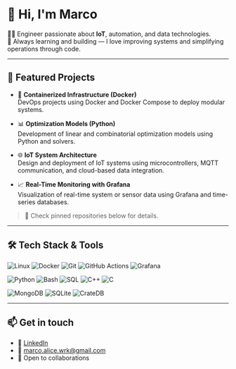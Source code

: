 # 👋 Hi, I'm Marco

👨‍💻 Engineer passionate about **IoT**, automation, and data technologies.  
🚀 Always learning and building — I love improving systems and simplifying operations through code.

---

## 📂 Featured Projects

- 🐳 **Containerized Infrastructure (Docker)**  
  DevOps projects using Docker and Docker Compose to deploy modular systems.

- 📊 **Optimization Models (Python)**  
  Development of linear and combinatorial optimization models using Python and solvers.
  
- 🌐 **IoT System Architecture**  
  Design and deployment of IoT systems using microcontrollers, MQTT communication, and cloud-based data integration.

- 📈 **Real-Time Monitoring with Grafana**  
  Visualization of real-time system or sensor data using Grafana and time-series databases. 

> 🔗 Check pinned repositories below for details.

---

## 🛠️ Tech Stack & Tools

![Linux](https://img.shields.io/badge/Linux-FCC624?logo=linux&logoColor=black&style=flat)
![Docker](https://img.shields.io/badge/Docker-2496ED?logo=docker&logoColor=white&style=flat)
![Git](https://img.shields.io/badge/Git-F05032?logo=git&logoColor=white&style=flat)
![GitHub Actions](https://img.shields.io/badge/GitHub%20Actions-2088FF?logo=githubactions&logoColor=white&style=flat)
![Grafana](https://img.shields.io/badge/Grafana-F46800?logo=grafana&logoColor=white&style=flat)
<!-- ![Ansible](https://img.shields.io/badge/Ansible-EE0000?logo=ansible&logoColor=white&style=flat)
![Terraform](https://img.shields.io/badge/Terraform-7B42BC?logo=terraform&logoColor=white&style=flat) -->

![Python](https://img.shields.io/badge/Python-3776AB?logo=python&logoColor=white&style=flat)
![Bash](https://img.shields.io/badge/Bash-4EAA25?logo=gnu-bash&logoColor=white&style=flat)
![SQL](https://img.shields.io/badge/SQL-4479A1?logo=mysql&logoColor=white&style=flat)
![C++](https://img.shields.io/badge/C++-00599C?logo=c%2B%2B&logoColor=white&style=flat)
![C](https://img.shields.io/badge/C-00599C?logo=c&logoColor=white&style=flat)

![MongoDB](https://img.shields.io/badge/MongoDB-47A248?logo=mongodb&logoColor=white&style=flat)
![SQLite](https://img.shields.io/badge/SQLite-003B57?logo=sqlite&logoColor=white&style=flat)
![CrateDB](https://img.shields.io/badge/CrateDB-0E2941?style=flat&logoColor=white)


---

## 📫 Get in touch

- 💼 [LinkedIn](https://www.linkedin.com/in/marco-%C3%A0lice-987387266/)  
- 📧 marco.alice.wrk@gmail.com  
- 💬 Open to collaborations


